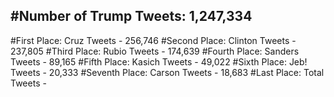 #Number of Trump Tweets: 1,247,334
---
#First Place: Cruz Tweets - 256,746
#Second Place: Clinton Tweets - 237,805
#Third Place: Rubio Tweets - 174,639
#Fourth Place: Sanders Tweets - 89,165
#Fifth Place: Kasich Tweets - 49,022
#Sixth Place: Jeb! Tweets - 20,333
#Seventh Place: Carson Tweets - 18,683
#Last Place: Total Tweets -  
